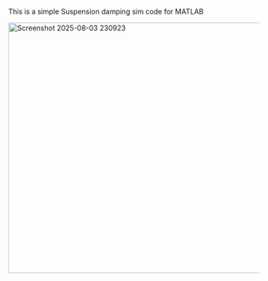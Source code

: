 This is a simple Suspension damping sim code for MATLAB 

<img width="558" height="502" alt="Screenshot 2025-08-03 230923" src="https://github.com/user-attachments/assets/fa0ab90c-283c-48b3-891d-5098f89d9210" />
